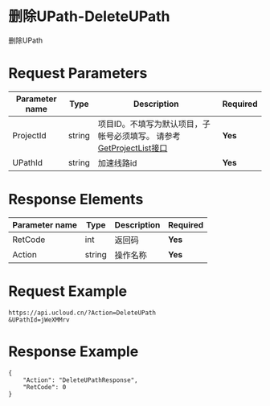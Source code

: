 # 删除UPath-DeleteUPath

删除UPath

# Request Parameters
|Parameter name|Type|Description|Required|
|---|---|---|---|
|ProjectId|string|项目ID。不填写为默认项目，子帐号必须填写。 请参考[GetProjectList接口](../summary/get_project_list.html)|**Yes**|
|UPathId|string|加速线路id|**Yes**|

# Response Elements
|Parameter name|Type|Description|Required|
|---|---|---|---|
|RetCode|int|返回码|**Yes**|
|Action|string|操作名称|**Yes**|

# Request Example
```
https://api.ucloud.cn/?Action=DeleteUPath
&UPathId=jWeXMMrv
```

# Response Example
```
{
    "Action": "DeleteUPathResponse", 
    "RetCode": 0
}
```

